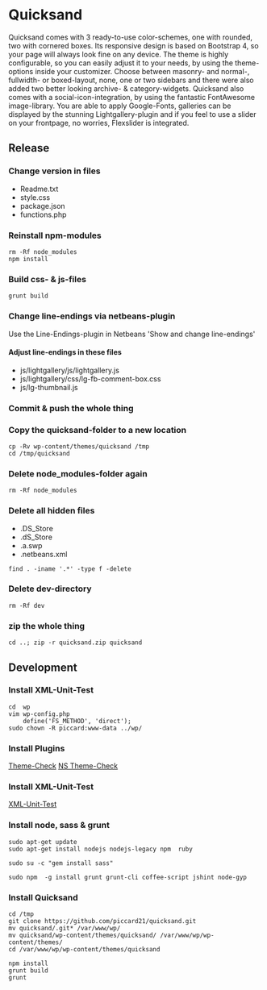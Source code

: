 # Quicksand
Quicksand comes with 3 ready-to-use color-schemes, one with rounded, two with cornered boxes. Its responsive design is based on Bootstrap 4, so your page will always look fine on any device. The theme is highly configurable, so you can easily adjust it to your needs, by using the theme-options inside your customizer.  Choose between masonry- and normal-, fullwidth- or boxed-layout, none, one or two sidebars and there were also added two better looking archive- & category-widgets. Quicksand also comes with a social-icon-integration, by using the fantastic FontAwesome image-library. You are able to apply Google-Fonts, galleries can be displayed by the stunning Lightgallery-plugin and if you feel to use a slider on your frontpage, no worries, Flexslider is integrated.

## Release
### Change version in files
- Readme.txt
- style.css    
- package.json
- functions.php
	
### Reinstall npm-modules

```
rm -Rf node_modules
npm install
``` 

### Build css- & js-files

```
grunt build 
```  


### Change line-endings via netbeans-plugin

Use the Line-Endings-plugin in Netbeans 'Show and change line-endings' 

#### Adjust line-endings in these files 
- js/lightgallery/js/lightgallery.js
- js/lightgallery/css/lg-fb-comment-box.css 
- js/lg-thumbnail.js

### Commit & push the whole thing

### Copy the quicksand-folder to a new location

```
cp -Rv wp-content/themes/quicksand /tmp
cd /tmp/quicksand 
```


	
### Delete node_modules-folder again
```
rm -Rf node_modules
```


### Delete all hidden files
- .DS_Store
- .dS_Store
- .a.swp
- .netbeans.xml	


```
find . -iname '.*' -type f -delete
```

### Delete dev-directory
```
rm -Rf dev
```


### zip the whole thing
```
cd ..; zip -r quicksand.zip quicksand
```  


## Development
### Install XML-Unit-Test 

```
cd  wp 
vim wp-config.php 
	define('FS_METHOD', 'direct');
sudo chown -R piccard:www-data ../wp/
```

### Install Plugins
[Theme-Check](http://ottopress.com/wordpress-plugins/theme-check/ )
[NS Theme-Check](https://github.com/WPTRT/theme-sniffer )

### Install XML-Unit-Test 
[XML-Unit-Test](https://codex.wordpress.org/Theme_Unit_Test)


### Install node, sass & grunt
```
sudo apt-get update
sudo apt-get install nodejs nodejs-legacy npm  ruby 

sudo su -c "gem install sass"

sudo npm  -g install grunt grunt-cli coffee-script jshint node-gyp
```

### Install Quicksand
```
cd /tmp
git clone https://github.com/piccard21/quicksand.git
mv quicksand/.git* /var/www/wp/
mv quicksand/wp-content/themes/quicksand/ /var/www/wp/wp-content/themes/
cd /var/www/wp/wp-content/themes/quicksand

npm install
grunt build
grunt 
```


